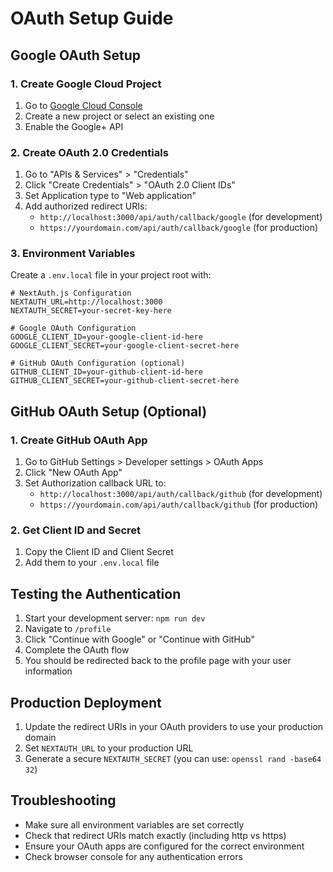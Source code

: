 # OAuth Setup Guide

## Google OAuth Setup

### 1. Create Google Cloud Project
1. Go to [Google Cloud Console](https://console.cloud.google.com/)
2. Create a new project or select an existing one
3. Enable the Google+ API

### 2. Create OAuth 2.0 Credentials
1. Go to "APIs & Services" > "Credentials"
2. Click "Create Credentials" > "OAuth 2.0 Client IDs"
3. Set Application type to "Web application"
4. Add authorized redirect URIs:
   - `http://localhost:3000/api/auth/callback/google` (for development)
   - `https://yourdomain.com/api/auth/callback/google` (for production)

### 3. Environment Variables
Create a `.env.local` file in your project root with:

```env
# NextAuth.js Configuration
NEXTAUTH_URL=http://localhost:3000
NEXTAUTH_SECRET=your-secret-key-here

# Google OAuth Configuration
GOOGLE_CLIENT_ID=your-google-client-id-here
GOOGLE_CLIENT_SECRET=your-google-client-secret-here

# GitHub OAuth Configuration (optional)
GITHUB_CLIENT_ID=your-github-client-id-here
GITHUB_CLIENT_SECRET=your-github-client-secret-here
```

## GitHub OAuth Setup (Optional)

### 1. Create GitHub OAuth App
1. Go to GitHub Settings > Developer settings > OAuth Apps
2. Click "New OAuth App"
3. Set Authorization callback URL to:
   - `http://localhost:3000/api/auth/callback/github` (for development)
   - `https://yourdomain.com/api/auth/callback/github` (for production)

### 2. Get Client ID and Secret
1. Copy the Client ID and Client Secret
2. Add them to your `.env.local` file

## Testing the Authentication

1. Start your development server: `npm run dev`
2. Navigate to `/profile`
3. Click "Continue with Google" or "Continue with GitHub"
4. Complete the OAuth flow
5. You should be redirected back to the profile page with your user information

## Production Deployment

1. Update the redirect URIs in your OAuth providers to use your production domain
2. Set `NEXTAUTH_URL` to your production URL
3. Generate a secure `NEXTAUTH_SECRET` (you can use: `openssl rand -base64 32`)

## Troubleshooting

- Make sure all environment variables are set correctly
- Check that redirect URIs match exactly (including http vs https)
- Ensure your OAuth apps are configured for the correct environment
- Check browser console for any authentication errors
